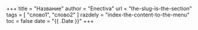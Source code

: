 +++
title = "Hазвание"
author = "Enectiva"
url = "the-slug-is-the-section"
tags = [
    "слово1",
    "слово2"
]
razdely = "index-the-content-to-the-menu"
toc = false
date = "{{ .Date }}"
+++
